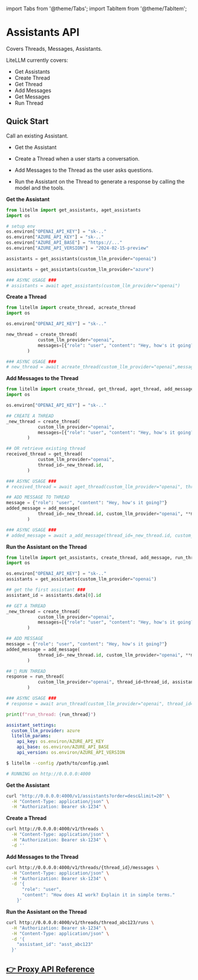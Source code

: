 import Tabs from '@theme/Tabs';
import TabItem from '@theme/TabItem';

# Assistants API 

Covers Threads, Messages, Assistants. 

LiteLLM currently covers: 
- Get Assistants
- Create Thread
- Get Thread
- Add Messages
- Get Messages
- Run Thread

## Quick Start 

Call an existing Assistant. 

- Get the Assistant 

- Create a Thread when a user starts a conversation.

- Add Messages to the Thread as the user asks questions.

- Run the Assistant on the Thread to generate a response by calling the model and the tools.

<Tabs>
<TabItem value="sdk" label="SDK">

**Get the Assistant**

```python
from litellm import get_assistants, aget_assistants
import os 

# setup env
os.environ["OPENAI_API_KEY"] = "sk-.."
os.environ["AZURE_API_KEY"] = "sk-.."
os.environ["AZURE_API_BASE"] = "https://..."
os.environ["AZURE_API_VERSION"] = "2024-02-15-preview"

assistants = get_assistants(custom_llm_provider="openai")

assistants = get_assistants(custom_llm_provider="azure")

### ASYNC USAGE ### 
# assistants = await aget_assistants(custom_llm_provider="openai")
```

**Create a Thread**

```python
from litellm import create_thread, acreate_thread
import os 

os.environ["OPENAI_API_KEY"] = "sk-.."

new_thread = create_thread(
            custom_llm_provider="openai",
            messages=[{"role": "user", "content": "Hey, how's it going?"}],  # type: ignore
        )

### ASYNC USAGE ### 
# new_thread = await acreate_thread(custom_llm_provider="openai",messages=[{"role": "user", "content": "Hey, how's it going?"}])
```

**Add Messages to the Thread**

```python
from litellm import create_thread, get_thread, aget_thread, add_message, a_add_message
import os 

os.environ["OPENAI_API_KEY"] = "sk-.."

## CREATE A THREAD
_new_thread = create_thread(
            custom_llm_provider="openai",
            messages=[{"role": "user", "content": "Hey, how's it going?"}],  # type: ignore
        )

## OR retrieve existing thread
received_thread = get_thread(
            custom_llm_provider="openai",
            thread_id=_new_thread.id,
        )

### ASYNC USAGE ### 
# received_thread = await aget_thread(custom_llm_provider="openai", thread_id=_new_thread.id,)

## ADD MESSAGE TO THREAD
message = {"role": "user", "content": "Hey, how's it going?"}
added_message = add_message(
            thread_id=_new_thread.id, custom_llm_provider="openai", **message
        )

### ASYNC USAGE ### 
# added_message = await a_add_message(thread_id=_new_thread.id, custom_llm_provider="openai", **message)
```

**Run the Assistant on the Thread**

```python
from litellm import get_assistants, create_thread, add_message, run_thread, arun_thread
import os 

os.environ["OPENAI_API_KEY"] = "sk-.."
assistants = get_assistants(custom_llm_provider="openai")

## get the first assistant ###
assistant_id = assistants.data[0].id

## GET A THREAD
_new_thread = create_thread(
            custom_llm_provider="openai",
            messages=[{"role": "user", "content": "Hey, how's it going?"}],  # type: ignore
        )

## ADD MESSAGE
message = {"role": "user", "content": "Hey, how's it going?"}
added_message = add_message(
            thread_id=_new_thread.id, custom_llm_provider="openai", **message
        )

## 🚨 RUN THREAD
response = run_thread(
            custom_llm_provider="openai", thread_id=thread_id, assistant_id=assistant_id
        )

### ASYNC USAGE ### 
# response = await arun_thread(custom_llm_provider="openai", thread_id=thread_id, assistant_id=assistant_id)

print(f"run_thread: {run_thread}")
```
</TabItem>
<TabItem value="proxy" label="PROXY">

```yaml
assistant_settings:
  custom_llm_provider: azure
  litellm_params: 
    api_key: os.environ/AZURE_API_KEY
    api_base: os.environ/AZURE_API_BASE
    api_version: os.environ/AZURE_API_VERSION
```

```bash
$ litellm --config /path/to/config.yaml

# RUNNING on http://0.0.0.0:4000
```

**Get the Assistant**

```bash
curl "http://0.0.0.0:4000/v1/assistants?order=desc&limit=20" \
  -H "Content-Type: application/json" \
  -H "Authorization: Bearer sk-1234" \
```

**Create a Thread**

```bash
curl http://0.0.0.0:4000/v1/threads \
  -H "Content-Type: application/json" \
  -H "Authorization: Bearer sk-1234" \
  -d ''
```

**Add Messages to the Thread**

```bash
curl http://0.0.0.0:4000/v1/threads/{thread_id}/messages \
  -H "Content-Type: application/json" \
  -H "Authorization: Bearer sk-1234" \
  -d '{
      "role": "user",
      "content": "How does AI work? Explain it in simple terms."
    }'
```

**Run the Assistant on the Thread**

```bash
curl http://0.0.0.0:4000/v1/threads/thread_abc123/runs \
  -H "Authorization: Bearer sk-1234" \
  -H "Content-Type: application/json" \
  -d '{
    "assistant_id": "asst_abc123"
  }'
```

</TabItem>
</Tabs>

## [👉 Proxy API Reference](https://litellm-api.up.railway.app/#/assistants)
